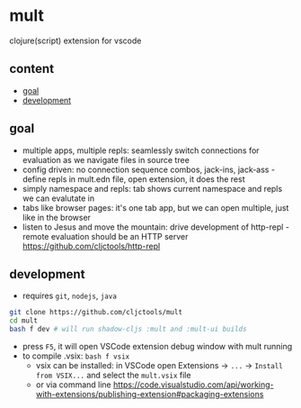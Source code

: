 # mult

clojure(script) extension for vscode

## content

- [goal](./docs/design.md#goal)
- [development](#install-from-source)

## goal

- multiple apps, multiple repls: seamlessly switch connections for evaluation as we navigate files in source tree
- config driven: no connection sequence combos, jack-ins, jack-ass - define repls in mult.edn file, open extension, it does the rest
- simply namespace and repls: tab shows current namespace and repls we can evalutate in
- tabs like browser pages: it's one tab app, but we can open multiple, just like in the browser
- listen to Jesus and move the mountain: drive development of http-repl - remote evaluation should be an HTTP server https://github.com/cljctools/http-repl

## development

- requires `git`, `nodejs`, `java`

```bash
git clone https://github.com/cljctools/mult
cd mult
bash f dev # will run shadow-cljs :mult and :mult-ui builds

```
- press `F5`, it will open VSCode extension debug window with mult running
- to compile .vsix: `bash f vsix`
  - vsix can be installed: in VSCode open Extensions  ->  `...` -> `Install from VSIX...` and select the `mult.vsix` file
  - or via command line https://code.visualstudio.com/api/working-with-extensions/publishing-extension#packaging-extensions